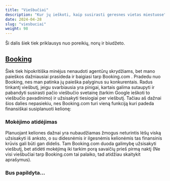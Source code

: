```yaml
---
title: "Viešbučiai"
description: "Kur jų ieškoti, kaip susirasti geresnes vietas miestuose"
date: 2024-04-28
slug: "viesbuciai"
weight: 98
---
```


Ši dalis šiek tiek priklausys nuo poreikių, norų ir biudžeto.

## [Booking](https://www.booking.com/)

Šiek tiek hipokritiška minėjus nenaudoti agentūrų skrydžiams, bet mano paieškos dažniausiai prasideda ir baigiasi tarp Booking.com .
Pradedu nuo Booking, nes man patinka jų paieška palyginus su konkurentais. Radus tinkantį viešbutį, jeigu svarbiausia yra pinigai, kartais galima sutaupyti ir pabandyti susirasti pačio viešbučio svetainę (tarkim Google ieškoti to viešbučio pavadinimo) ir užsisakyti tiesiogiai per viešbutį. Tačiau aš dažnai šios dalies nepasiekiu, nes Booking.com turi vieną funkciją kuri padeda finansiškai susiplanuoti kelionę:

### Mokėjimo atidėjimas

Planuojant keliones dažnai yra nubaudžiamas žmogus neturintis lėšų viską užsisakyti iš anksto, o su didesnėmis ir ilgesnėmis kelionėmis tas finansinis krūvis gali būti gan didelis. Tam Booking.com duoda galimybę užsisakyti viešbutį, bet atidėti mokėjimą iki tarkim porą savaičių prieš pirmą naktį (Ne visi viešbučiai tarp Booking.com tai palaiko, tad atidžiau skaitykit aprašymus).

<h3>Bus papildyta...</h3>